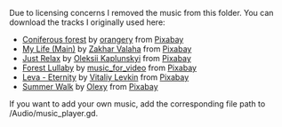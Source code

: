 Due to licensing concerns I removed the music from this folder. You can download the tracks I originally used here:
* [Coniferous forest](https://pixabay.com/music/acoustic-group-coniferous-forest-142569/) by [orangery](https://pixabay.com/users/orangery-34071953/) from [Pixabay](https://pixabay.com/music/)
* [My Life (Main)](https://pixabay.com/music/acoustic-group-my-life-main-6670/) by [Zakhar Valaha](https://pixabay.com/users/good_b_music-22836301/) from [Pixabay](https://pixabay.com/music/)
* [Just Relax](https://pixabay.com/music/beautiful-plays-just-relax-11157/) by [Oleksii Kaplunskyi](https://pixabay.com/users/lesfm-22579021/) from [Pixabay](https://pixabay.com/music/)
* [Forest Lullaby](https://pixabay.com/music/acoustic-group-forest-lullaby-110624/) by [music_for_video](https://pixabay.com/users/music_for_video-22579021/) from [Pixabay](https://pixabay.com/music/)
* [Leva - Eternity](https://pixabay.com/music/acoustic-group-leva-eternity-149473/) by [Vitaliy Levkin](https://pixabay.com/users/lemonmusicstudio-14942887/) from [Pixabay](https://pixabay.com/music/)
* [Summer Walk](https://pixabay.com/music/acoustic-group-summer-walk-152722/) by [Olexy](https://pixabay.com/users/olexy-25300778/) from [Pixabay](https://pixabay.com/music/)

If you want to add your own music, add the corresponding file path to /Audio/music_player.gd.